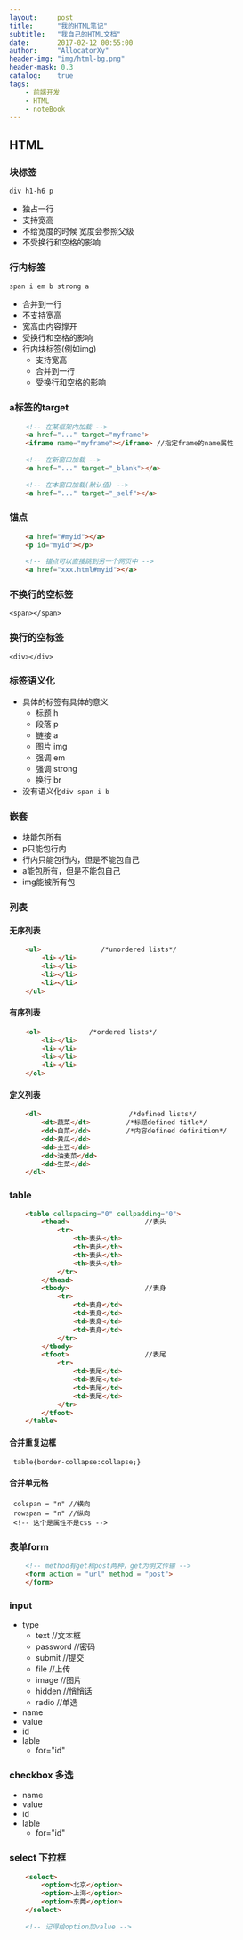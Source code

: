 ```yaml
---
layout:     post
title:      "我的HTML笔记"
subtitle:   "我自己的HTML文档"
date:       2017-02-12 00:55:00
author:     "AllocatorXy"
header-img: "img/html-bg.png"
header-mask: 0.3
catalog:    true
tags:
    - 前端开发
    - HTML
    - noteBook
---
```


## HTML

### 块标签
`div h1-h6 p`

- 独占一行
- 支持宽高
- 不给宽度的时候 宽度会参照父级
- 不受换行和空格的影响
    
### 行内标签
`span i em b strong a`

- 合并到一行
- 不支持宽高
- 宽高由内容撑开
- 受换行和空格的影响
- 行内块标签(例如img)
    + 支持宽高
    + 合并到一行
    + 受换行和空格的影响

### a标签的target
```html
    <!-- 在某框架内加载 -->
    <a href="..." target="myframe">
    <iframe name="myframe"></iframe> //指定frame的name属性
    
    <!-- 在新窗口加载 -->
    <a href="..." target="_blank"></a>
    
    <!-- 在本窗口加载(默认值) -->
    <a href="..." target="_self"></a>
```

### 锚点
```html
    <a href="#myid"></a>
    <p id="myid"></p>
    
    <!-- 锚点可以直接跳到另一个网页中 -->
    <a href="xxx.html#myid"></a>
```

### 不换行的空标签
    <span></span>

### 换行的空标签
    <div></div>

### 标签语义化

- 具体的标签有具体的意义
    + 标题  h
    + 段落  p
    + 链接  a
    + 图片  img
    + 强调  em
    + 强调  strong
    + 换行  br
- 没有语义化`div span i b`

### 嵌套
- 块能包所有
- p只能包行内
- 行内只能包行内，但是不能包自己
- a能包所有，但是不能包自己
- img能被所有包

### 列表

#### 无序列表
```html
    <ul>               /*unordered lists*/
        <li></li>      
        <li></li>
        <li></li>
        <li></li>
    </ul>
```

#### 有序列表
```html
    <ol>            /*ordered lists*/
        <li></li>
        <li></li>
        <li></li>
        <li></li>
    </ol>
```

#### 定义列表
```html 
    <dl>                      /*defined lists*/
        <dt>蔬菜</dt>         /*标题defined title*/   
        <dd>白菜</dd>         /*内容defined definition*/
        <dd>黄瓜</dd>
        <dd>土豆</dd>
        <dd>油麦菜</dd>
        <dd>生菜</dd>
    </dl>
```

### table
```html
    <table cellspacing="0" cellpadding="0">
        <thead>                   //表头
            <tr>
                <th>表头</th>
                <th>表头</th>
                <th>表头</th>
                <th>表头</th>
            </tr>
        </thead>
        <tbody>                   //表身
            <tr>
                <td>表身</td>
                <td>表身</td>
                <td>表身</td>
                <td>表身</td>
            </tr>
        </tbody>
        <tfoot>                   //表尾
            <tr>
                <td>表尾</td>
                <td>表尾</td>
                <td>表尾</td>
                <td>表尾</td>
            </tr>
        </tfoot>
    </table>
```

#### 合并重复边框
     table{border-collapse:collapse;}

#### 合并单元格
     colspan = "n" //横向
     rowspan = "n" //纵向
     <!-- 这个是属性不是css -->

### 表单form
```html
    <!-- method有get和post两种，get为明文传输 -->
    <form action = "url" method = "post"> 
    </form>
```

### input

- type
    + text        //文本框
    + password    //密码
    + submit      //提交
    + file        //上传
    + image       //图片
    + hidden      //悄悄话
    + radio       //单选
- name
- value
- id
- lable
    + for="id"

### checkbox 多选

- name
- value
- id
- lable
    + for="id"

### select 下拉框
```html
    <select>
        <option>北京</option>
        <option>上海</option>
        <option>东莞</option>
    </select>
    
    <!-- 记得给option加value -->
```
